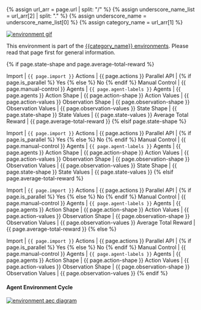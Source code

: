 {% assign url_arr = page.url | split: "/" %}
{% assign underscore_name_list = url_arr[2] | split: "." %}
{% assign underscore_name = underscore_name_list[0] %}
{% assign category_name = url_arr[1] %}

<div class="floatright" markdown="1">

<a href="{{category_name}}_{{underscore_name}}.gif">
<img src="{{category_name}}_{{underscore_name}}.gif" alt="environment gif" />
</a>

This environment is part of the [{{category_name}} environments](../{{category_name}}). Please read that page first for general information.


{% if page.state-shape and page.average-total-reward %}

Import | `{{ page.import }}`
Actions | {{ page.actions }}
Parallel API | {% if page.is_parallel %} Yes {% else %} No {% endif %}
Manual Control | {{ page.manual-control }}
Agents | `{{ page.agent-labels }}`
Agents | {{ page.agents }}
Action Shape | {{ page.action-shape }}
Action Values | {{ page.action-values }}
Observation Shape | {{ page.observation-shape }}
Observation Values | {{ page.observation-values }}
State Shape | {{ page.state-shape }}
State Values | {{ page.state-values }}
Average Total Reward | {{ page.average-total-reward }}
{% elsif page.state-shape %}

Import | `{{ page.import }}`
Actions | {{ page.actions }}
Parallel API | {% if page.is_parallel %} Yes {% else %} No {% endif %}
Manual Control | {{ page.manual-control }}
Agents | `{{ page.agent-labels }}`
Agents | {{ page.agents }}
Action Shape | {{ page.action-shape }}
Action Values | {{ page.action-values }}
Observation Shape | {{ page.observation-shape }}
Observation Values | {{ page.observation-values }}
State Shape | {{ page.state-shape }}
State Values | {{ page.state-values }}
{% elsif page.average-total-reward %}

Import | `{{ page.import }}`
Actions | {{ page.actions }}
Parallel API | {% if page.is_parallel %} Yes {% else %} No {% endif %}
Manual Control | {{ page.manual-control }}
Agents | `{{ page.agent-labels }}`
Agents | {{ page.agents }}
Action Shape | {{ page.action-shape }}
Action Values | {{ page.action-values }}
Observation Shape | {{ page.observation-shape }}
Observation Values | {{ page.observation-values }}
Average Total Reward | {{ page.average-total-reward }}
{% else %}

Import | `{{ page.import }}`
Actions | {{ page.actions }}
Parallel API | {% if page.is_parallel %} Yes {% else %} No {% endif %}
Manual Control | {{ page.manual-control }}
Agents | `{{ page.agent-labels }}`
Agents | {{ page.agents }}
Action Shape | {{ page.action-shape }}
Action Values | {{ page.action-values }}
Observation Shape | {{ page.observation-shape }}
Observation Values | {{ page.observation-values }}
{% endif %}


#### Agent Environment Cycle

<a href="/assets/img/aec/{{category_name}}_{{underscore_name}}_aec.svg">
<img src="/assets/img/aec/{{category_name}}_{{underscore_name}}_aec.svg" alt="environment aec diagram" />
</a>

</div>
